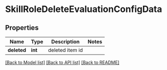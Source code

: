 # SkillRoleDeleteEvaluationConfigData

## Properties
Name | Type | Description | Notes
------------ | ------------- | ------------- | -------------
**deleted** | **int** | deleted item id | 

[[Back to Model list]](../README.md#documentation-for-models) [[Back to API list]](../README.md#documentation-for-api-endpoints) [[Back to README]](../README.md)


